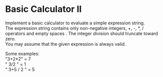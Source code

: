 # Basic Calculator II
Implement a basic calculator to evaluate a simple expression string.\
The expression string contains only non-negative integers, +, -, *, / operators and empty spaces . The integer division should truncate toward zero.\
You may assume that the given expression is always valid.

Some examples:\
"3+2*2" = 7\
" 3/2 " = 1\
" 3+5 / 2 " = 5
